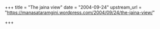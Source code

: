 +++
title = "The jaina view"
date = "2004-09-24"
upstream_url = "https://manasataramgini.wordpress.com/2004/09/24/the-jaina-view/"

+++
<div class="js_include" url="/AgamaH/AryaH/jainaH/meta/MT_lekhAH/2004-09-24_the-jaina-view.md"  newLevelForH1="5" includeTitle="false"> </div>  

